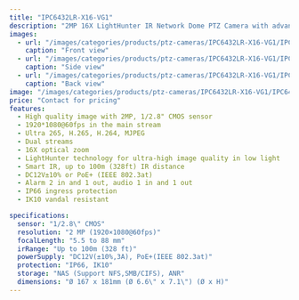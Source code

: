 ```yaml
---
title: "IPC6432LR-X16-VG1"
description: "2MP 16X LightHunter IR Network Dome PTZ Camera with advanced features including ultra-high image quality in low light, 100m IR range, and IP66 protection."
images:
  - url: "/images/categories/products/ptz-cameras/IPC6432LR-X16-VG1/IPC6432LR-X16-VG12.png"
    caption: "Front view"
  - url: "/images/categories/products/ptz-cameras/IPC6432LR-X16-VG1/IPC6432LR-X16-VG1.png"
    caption: "Side view"
  - url: "/images/categories/products/ptz-cameras/IPC6432LR-X16-VG1/IPC6432LR-X16-VG11.png"
    caption: "Back view"
image: "/images/categories/products/ptz-cameras/IPC6432LR-X16-VG1/IPC6432LR-X16-VG12.png"
price: "Contact for pricing"
features:
  - High quality image with 2MP, 1/2.8" CMOS sensor
  - 1920*1080@60fps in the main stream
  - Ultra 265, H.265, H.264, MJPEG
  - Dual streams
  - 16X optical zoom
  - LightHunter technology for ultra-high image quality in low light
  - Smart IR, up to 100m (328ft) IR distance
  - DC12V±10% or PoE+ (IEEE 802.3at)
  - Alarm 2 in and 1 out, audio 1 in and 1 out
  - IP66 ingress protection
  - IK10 vandal resistant

specifications:
  sensor: "1/2.8\" CMOS"
  resolution: "2 MP (1920×1080@60fps)"
  focalLength: "5.5 to 88 mm"
  irRange: "Up to 100m (328 ft)"
  powerSupply: "DC12V(±10%,3A), PoE+(IEEE 802.3at)"
  protection: "IP66, IK10"
  storage: "NAS (Support NFS,SMB/CIFS), ANR"
  dimensions: "Ø 167 x 181mm (Ø 6.6\" x 7.1\") (Ø x H)"
---
```

